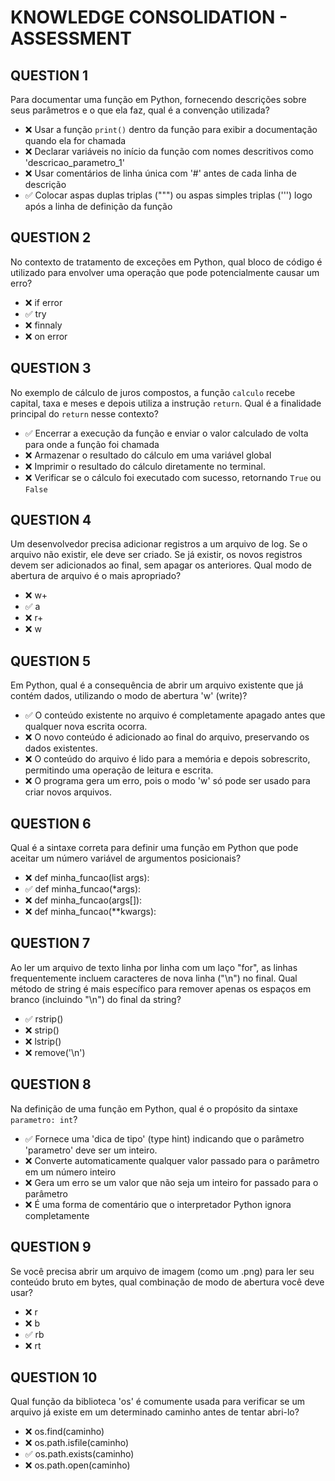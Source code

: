 # KNOWLEDGE CONSOLIDATION - ASSESSMENT

## QUESTION 1

Para documentar uma função em Python, fornecendo descrições sobre seus parâmetros e o que ela faz, 
qual é a convenção utilizada?

- ❌ Usar a função `print()` dentro da função para exibir a documentação quando ela for chamada
- ❌ Declarar variáveis no início da função com nomes descritivos como 'descricao_parametro_1'
- ❌ Usar comentários de linha única com '#' antes de cada linha de descrição
- ✅ Colocar aspas duplas triplas (""") ou aspas simples triplas (''') logo após a linha de definição da função

## QUESTION 2

No contexto de tratamento de exceções em Python, qual bloco de código é utilizado para envolver uma operação que pode 
potencialmente causar um erro?

- ❌ if error
- ✅ try
- ❌ finnaly
- ❌ on error

## QUESTION 3

No exemplo de cálculo de juros compostos, a função `calculo` recebe capital, taxa e meses e depois utiliza a 
instrução `return`. Qual é a finalidade principal do `return` nesse contexto?

- ✅ Encerrar a execução da função e enviar o valor calculado de volta para onde a função foi chamada
- ❌ Armazenar o resultado do cálculo em uma variável global
- ❌ Imprimir o resultado do cálculo diretamente no terminal.
- ❌ Verificar se o cálculo foi executado com sucesso, retornando `True` ou `False`

## QUESTION 4

Um desenvolvedor precisa adicionar registros a um arquivo de log. Se o arquivo não existir, ele deve ser criado. 
Se já existir, os novos registros devem ser adicionados ao final, sem apagar os anteriores. Qual modo de abertura 
de arquivo é o mais apropriado?

- ❌ w+
- ✅ a
- ❌ r+
- ❌ w

## QUESTION 5

Em Python, qual é a consequência de abrir um arquivo existente que já contém dados, utilizando o modo de abertura 
'w' (write)?

- ✅ O conteúdo existente no arquivo é completamente apagado antes que qualquer nova escrita ocorra.
- ❌ O novo conteúdo é adicionado ao final do arquivo, preservando os dados existentes.
- ❌ O conteúdo do arquivo é lido para a memória e depois sobrescrito, permitindo uma operação de leitura e escrita.
- ❌ O programa gera um erro, pois o modo 'w' só pode ser usado para criar novos arquivos.

## QUESTION 6

Qual é a sintaxe correta para definir uma função em Python que pode aceitar um número variável de argumentos 
posicionais?

- ❌ def minha_funcao(list args):
- ✅ def minha_funcao(*args):
- ❌ def minha_funcao(args[]):
- ❌ def minha_funcao(**kwargs):

## QUESTION 7

Ao ler um arquivo de texto linha por linha com um laço "for", as linhas frequentemente incluem caracteres de nova linha 
("\n") no final. Qual método de string é mais específico para remover apenas os espaços em branco (incluindo "\n") 
do final da string?

- ✅ rstrip()
- ❌ strip()
- ❌ lstrip()
- ❌ remove('\n')

## QUESTION 8

Na definição de uma função em Python, qual é o propósito da sintaxe `parametro: int`?

- ✅ Fornece uma 'dica de tipo' (type hint) indicando que o parâmetro 'parametro' deve ser um inteiro.
- ❌ Converte automaticamente qualquer valor passado para o parâmetro em um número inteiro
- ❌ Gera um erro se um valor que não seja um inteiro for passado para o parâmetro
- ❌ É uma forma de comentário que o interpretador Python ignora completamente

## QUESTION 9

Se você precisa abrir um arquivo de imagem (como um .png) para ler seu conteúdo bruto em bytes, qual combinação de 
modo de abertura você deve usar?

- ❌ r
- ❌ b
- ✅ rb
- ❌ rt

## QUESTION 10

Qual função da biblioteca 'os' é comumente usada para verificar se um arquivo já existe em um determinado caminho antes 
de tentar abri-lo?

- ❌ os.find(caminho)
- ❌ os.path.isfile(caminho)
- ✅ os.path.exists(caminho)
- ❌ os.path.open(caminho)